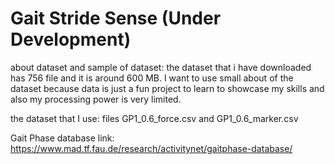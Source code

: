 # Gait Stride Sense (Under Development)

about dataset and sample of dataset:
the dataset that i have downloaded has 756 file and it is around 600 MB. I want to use small about of the dataset because data is just a fun project to learn to showcase my skills and also my processing power is very limited.

the dataset that I use:
files GP1_0.6_force.csv and GP1_0.6_marker.csv

Gait Phase database link:
https://www.mad.tf.fau.de/research/activitynet/gaitphase-database/
